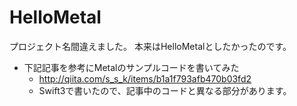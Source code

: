 # HelloMetal
プロジェクト名間違えました。
本来はHelloMetalとしたかったのです。

* 下記記事を参考にMetalのサンプルコードを書いてみた
  - http://qiita.com/s_s_k/items/b1a1f793afb470b03fd2
  - Swift3で書いたので、記事中のコードと異なる部分があります。

